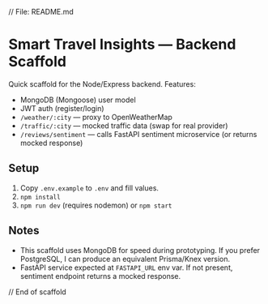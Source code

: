 // File: README.md
# Smart Travel Insights — Backend Scaffold


Quick scaffold for the Node/Express backend. Features:
- MongoDB (Mongoose) user model
- JWT auth (register/login)
- `/weather/:city` — proxy to OpenWeatherMap
- `/traffic/:city` — mocked traffic data (swap for real provider)
- `/reviews/sentiment` — calls FastAPI sentiment microservice (or returns mocked response)


## Setup
1. Copy `.env.example` to `.env` and fill values.
2. `npm install`
3. `npm run dev` (requires nodemon) or `npm start`


## Notes
- This scaffold uses MongoDB for speed during prototyping. If you prefer PostgreSQL, I can produce an equivalent Prisma/Knex version.
- FastAPI service expected at `FASTAPI_URL` env var. If not present, sentiment endpoint returns a mocked response.




// End of scaffold